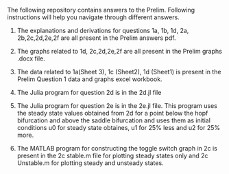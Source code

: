 The following repository contains answers to the Prelim. Following instructions will help you navigate through different answers.

1. The explanations and derivations for questions 1a, 1b, 1d, 2a, 2b,2c,2d,2e,2f are all present in the Prelim answers pdf.

2. The graphs related to 1d, 2c,2d,2e,2f are all present in the Prelim graphs .docx file. 

3. The data related to 1a(Sheet 3), 1c (Sheet2), 1d (Sheet1) is present in the Prelim Question 1 data and graphs excel workbook. 

4. The Julia program for question 2d is in the 2d.jl file 

5. The Julia program for question 2e is in the 2e.jl file. 
   This program uses the steady state values obtained from 2d for a point below the hopf bifurcation and above the saddle bifurcation
   and uses them as initial conditions u0 for steady state obtaines, u1 for 25% less and u2 for 25% more. 

6. The MATLAB program for constructing the toggle switch graph in 2c is present in the 2c stable.m file for plotting steady states only 
   and 2c Unstable.m for plotting steady and unsteady states. 
